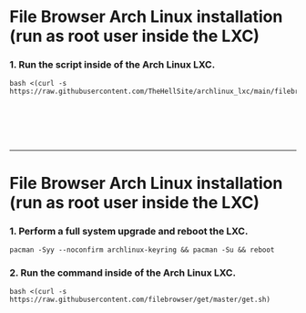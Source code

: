 # File Browser Arch Linux installation (run as root user inside the LXC)

### 1. Run the script inside of the Arch Linux LXC.

  ```
  bash <(curl -s https://raw.githubusercontent.com/TheHellSite/archlinux_lxc/main/filebrowser/filebrowser_installer.sh)
  ```

<br />
<br />
<br />
<br />
<hr>

# File Browser Arch Linux installation (run as root user inside the LXC)

### 1. Perform a full system upgrade and reboot the LXC.

  ```
  pacman -Syy --noconfirm archlinux-keyring && pacman -Su && reboot
  ```

### 2. Run the command inside of the Arch Linux LXC.

  ```
  bash <(curl -s https://raw.githubusercontent.com/filebrowser/get/master/get.sh)
  ```
